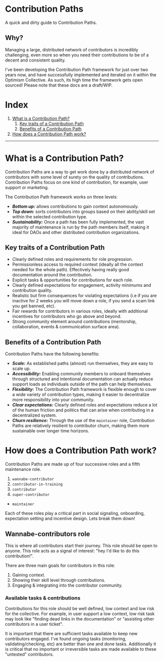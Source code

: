 
# Contribution Paths

A quick and dirty guide to Contribution Paths.

## Why?

Managing a large, distributed network of contributors is incredibly challenging, even more so when you need their contributions to be of a decent and consistent quality.

I've been developing the Contribution Path framework for just over two years now, and have successfully implemented and iterated on it within the Optimism Collective. As such, its high time the framework gets open sourced! Please note that these docs are a draft/WIP.

# Index

1. [What is a Contribution Path?](#what-is-a-contribution-path)
    1. [Key traits of a Contribution Path](#key-traits-of-a-contribution-path)
    1. [Benefits of a Contribution Path](#benefits-of-a-contribution-path)
1. [How does a Contribution Path work?](#how-does-a-contribution-path-work)
<!-- 1. Onboarding
1. Accountability & expectation setting
1. Rewards & incentives
1. Rolling out a Path checklist
    1. Considerations when starting from scratch
    1. Considerations when starting in an existing contributor network
1. Notes & considerations -->

---

# What is a Contribution Path?

Contribution Paths are a way to get work done by a distributed network of contributors with some level of surety on the quality of contributions. Contribution Paths focus on one kind of contribution, for example, user support or marketing.

The Contribution Path framework works on three levels:

* ***Bottom up:*** allows contributions to gain context autonomously.
* ***Top down:*** sorts contributors into groups based on their ability/skill set within the selected contribution type.
* ***Sustainability:*** Once a path has been fully implemented, the vast majority of maintenance is run by the path members itself, making it ideal for DAOs and other distributed contribution organizations.

## Key traits of a Contribution Path

* Clearly defined roles and requirements for role progression.
* Permissionless access to required context (ideally all the context needed for the whole path). Effectively having really good documentation around the contribution.
* Explicit tasks & opportunities for contributions for each role.
* Clearly defined expectations for engagement, activity minimums and contribution quality.
* Realistic but firm consequences for violating expectations (i.e if you are inactive for 2 weeks you will move down a role, if you send a scam link you get banned, etc).
* Fair rewards for contributors in various roles, ideally with additional incentives for contributors who go above and beyond.
* Strong community element around contributions (mentorship, collaboration, events & communication surface area).

## Benefits of a Contribution Path

Contribution Paths have the following benefits:

* ***Scale:*** As established paths (almost) run themselves, they are easy to scale up.
* ***Accessibility:*** Enabling community members to onboard themselves through structured and intentional documentation can actually reduce support loads as individuals outside of the path can help themselves.
* ***Flexibility:*** The Contribution Path framework is flexible enough to cover a wide variety of contribution types, making it easier to decentralize more responsibility into your community.
* ***Clear expectations:*** Clearly defined roles and expectations reduce a lot of the human friction and politics that can arise when contributing in a decentralized system.
* ***Churn resilience:*** Through the use of the `maintainer` role, Contribution Paths are relatively resilient to contributor churn, making them more sustainable over longer time horizons.

# How does a Contribution Path work?

Contribution Paths are made up of four successive roles and a fifth maintenance role.

1. `wannabe-contributor`
1. `contributor-in-training`
1. `contributor`
1. `super-contributor`

* `maintainer`

Each of these roles play a critical part in social signaling, onboarding, expectation setting and incentive design. Lets break them down!

## Wannabe-contributors role

This is where all contributors start their journey. This role should be open to anyone. This role acts as a signal of interest: "hey I'd like to do this contribution!".

There are three main goals for contributors in this role:

1. Gaining context.
1. Showing their skill level through contributions.
1. Engaging & integrating into the contributor community.

### Available tasks & contributions

Contributions for this role should be well defined, low context and low risk for the collective. For example, in user support a low context, low risk task may look like "finding dead links in the documentation" or "assisting other contributors in a user ticket".

It is important that there are sufficient tasks available to keep new contributors engaged. I've found ongoing tasks (monitoring, validating/checking, etc) are better than one and done tasks. Additionally it is critical that no important or irreversible tasks are made available to these "untested" contributors.

